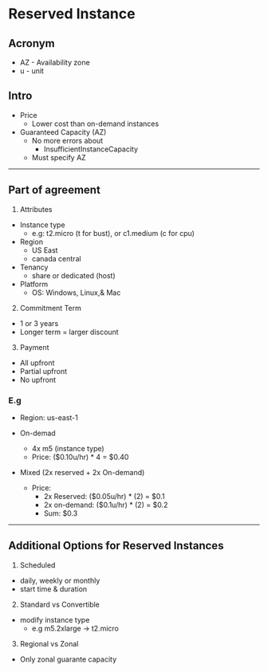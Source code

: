 # Reserved Instance

## Acronym
* AZ - Availability zone
* u - unit

## Intro
* Price
  * Lower cost than on-demand instances
* Guaranteed Capacity (AZ)
  * No more errors about
    * InsufficientInstanceCapacity
  * Must specify AZ
  
---

## Part of agreement
1) Attributes
  * Instance type
    * e.g: t2.micro (t for bust), or c1.medium (c for cpu)
  * Region
    * US East
    * canada central
  * Tenancy
    * share or dedicated (host)
  * Platform
    * OS: Windows, Linux,& Mac
2) Commitment Term
  * 1 or 3 years
  * Longer term = larger discount
3) Payment
  * All upfront
  * Partial upfront
  * No upfront
  
### E.g
* Region: us-east-1
* On-demad
  * 4x m5 (instance type)
  * Price: ($0.10u/hr) * 4 = $0.40

* Mixed (2x reserved + 2x On-demand)
  * Price:
    * 2x Reserved: ($0.05u/hr) * (2) = $0.1
    * 2x on-demand: ($0.1u/hr) * (2) = $0.2
    * Sum: $0.3
    
---

## Additional Options for Reserved Instances
1) Scheduled
  * daily, weekly or monthly
  * start time & duration
2) Standard vs Convertible
  * modify instance type
    * e.g m5.2xlarge -> t2.micro
3) Regional vs Zonal    
  * Only zonal guarante capacity

